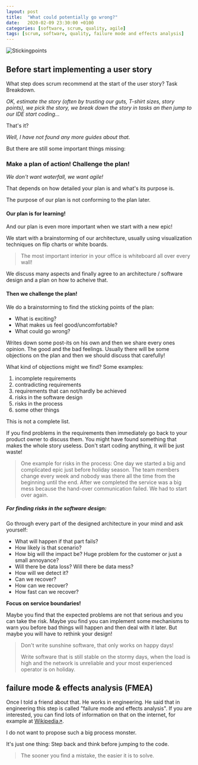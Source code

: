 ```yaml
---
layout: post
title:  "What could potentially go wrong?"
date:   2020-02-09 23:30:00 +0100
categories: [software, scrum, quality, agile]
tags: [scrum, software, quality, failure mode and effects analysis]
---
```


![Stickingpoints](/assets/stickingpoints.jpg)

## Before start implementing a user story

What step does scrum recommend at the start of the user story? Task Breakdown.

*OK, estimate the story (often by trusting our guts, T-shirt sizes, story points), we pick the story, we break down the story in tasks an then jump to our IDE start coding...*

That's it? 

*Well, I have not found any more guides about that.*

But there are still some important things missing:

### Make a plan of action! Challenge the plan! 

*We don't want waterfall, we want agile!*

That depends on how detailed your plan is and what's its purpose is.

The purpose of our plan is not conforming to the plan later.

#### Our plan is for learning!

And our plan is even more important when we start with a new epic!

We start with a brainstorming of our architecture, usually using visualization techniques on flip charts or white boards.

> The most important interior in your office is whiteboard all over every wall!

We discuss many aspects and finally agree to an architecture / software design and a plan on how to acheive that.

#### Then we challenge the plan! 

We do a brainstorming to find the sticking points of the plan:
* What is exciting?
* What makes us feel good/uncomfortable?
* What could go wrong? 

Writes down some post-its on his own and then we share every ones opinion.
The good and the bad feelings.
Usually there will be some objections on the plan and then we should discuss that carefully!

What kind of objections might we find?
Some examples:

1. incomplete requirements
2. contradicting requirements
3. requirements that can not/hardly be achieved
4. risks in the software design
5. risks in the process
6. some other things

This is not a complete list.

If you find problems in the requirements then immediately go back to your product owner to discuss them.
You might have found something that makes the whole story useless. 
Don't start coding anything, it will be just waste!  

> One example for risks in the process:
> One day we started a big and complicated epic just before holiday season. The team members change every week and nobody was there all the time from the beginning until the end. After we completed the service was a big mess because the hand-over communication failed. We had to start over again. 

##### For finding risks in the software design:
Go through every part of the designed architecture in your mind and ask yourself:
* What will happen if that part fails?
* How likely is that scenario?
* How big will the impact be? Huge problem for the customer or just a small annoyance?
* Will there be data loss? Will there be data mess?
* How will we detect it?
* Can we recover? 
* How can we recover?
* How fast can we recover?
 
**Focus on service boundaries!**

Maybe you find that the expected problems are not that serious and you can take the risk.
Maybe you find you can implement some mechanisms to warn you before bad things will happen and then deal with it later.
But maybe you will have to rethink your design!

> Don't write sunshine software, that only works on happy days!
> 
> Write software that is still stable on the stormy days, when the load is high and the network is unreliable and your most experienced operator is on holiday.

## failure mode & effects analysis (FMEA)

Once I told a friend about that. He works in engineering. 
He said that in engineering this step is called "failure mode and effects analysis". 
If you are interested, you can find lots of information on that on the internet, for example at [Wikipedia&#8599;](https://en.wikipedia.org/wiki/Failure_mode_and_effects_analysis).

I do not want to propose such a big process monster.

It's just one thing: Step back and think before jumping to the code.

> The sooner you find a mistake, the easier it is to solve.

